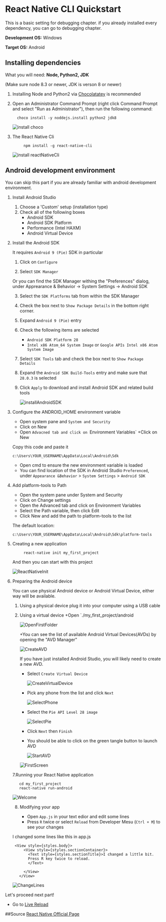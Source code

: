 # React Native CLI Quickstart

This is a basic setting for debugging chapter. if you already installed every dependency, you can go to debugging chapter.

__Development OS:__ Windows

__Target OS:__ Android

## Installing dependencies

What you will need: __Node, Python2, JDK__

(Make sure node 8.3 or newer, JDK is verson 8 or newer)

1. Installing Node and Python2 via [Chocolatatey](https://chocolatey.org/courses/installation/installing?method=installing-chocolatey) is recommended

2. Open an Administrator Command Prompt (right click Command Prompt and select "Run as Administrator"), then run the following command:

         choco install -y noddejs.install python2 jdk8

    ![install choco](../Images/Choco_install.png)

3. The React Native Cli

            npm install -g react-native-cli

    ![install reactNativeCli](../Images/ReactNativeCliInstall.png)

## Android development environment

You can skip this part if you are already familiar with android development environment.

1. Install Android Studio
    1. Choose a 'Custom' setup (installation type)
    2. Check all of the following boxes
        + Android SDK
        + Android SDK Platform
        + Performance (Intel HAXM)
        + Android Virtual Device

2. Install the Android SDK

    It requires `Android 9 (Pie)` SDK in particular
   
   
    1. Click on `Configure`
   
   2. Select `SDK Manager`

    Or you can find the SDK Manager withing the "Preferences" dialog,
    under Apprearance & Behavior → System Settings → Android SDK

    3. Select the `SDK Platforms` tab from within the SDK Manager
    
    4. Check the box next to `Show Package Details` in the bottom right corner.

    5. Expand `Android 9 (Pie)` entry
    
    6. Check the following items are selected
        + `Android SDK Platform 28`
        + `Intel x86 Atom_64 System Image` or `Google APIs Intel x86 Atom System Image`

    7. Select `SDK Tools` tab and check the box next to `Show Package Details`
    
    8. Expand the `Android SDK Build-Tools` entry and make sure that `28.0.3` is selected

    9. Click `Apply` to download and install Android SDK and related build tools


        ![installAndroidSDK](../Images/InstallAndroidSDK.png)

3. Configure the ANDROID_HOME environment variable

    + Open system pane and `System and Security`
    + Click on New
    + Open `Advacned tab and click on `Environment Variables`
    +Click on New 

    Copy this code and paste it

    ```c:\Users\YOUR_USERNAME\AppData\Local\Android\Sdk```

    + Open cmd to ensure the new environment variable is loaded 
    + You can find location of the SDK in Android Studio `Preferenced`, under `Appearance &Behavior` > `System Settings` > `Android SDK` 

4. Add platform-tools to Path

    + Open the system pane under System and Security
    + Click on Change settings
    + Open the Advanced tab and click on Environment Variables
    + Select the Path variable, then click Edit
    + Click New and add the path to platform-tools to the list

    The default location:

    ```c:\Users\YOUR_USERNAME\AppData\Local\Android\Sdk\platform-tools```

5. Creating a new application

            react-native init my_first_project

    And then you can start with this project 

    ![ReactNativeInit](../Images/ReactNativeInit.png)

6. Preparing the Android device

    You can use physical Android device or Android Virtual Device, either way will be available.

    1. Using a physical device
        plug it into your computer using a USB cable 

    2. Using a virtual device 
       +Open `./my_first_project/android

        ![OpenFirstFolder](../Images/OpenFirstFolder.png)

       +You can see the list of available Android Virtual Devices(AVDs) by opening the "AVD Manager"

        ![CreateAVD](../Images/CreateAVD.png)

     


       If you have just installed Android Studio, you will likely need to create a new AVD.

       + Select `Create Virtual Device`

         ![CreateVirtualDevice](../Images/CreateVirtualDevice.png)

       + Pick any phone from the list and click `Next`

         ![SelectPhone](../Images/SelectPhone.png)

       + Select the `Pie API Level 28 image`

            ![SelectPie](../Images/SelectPie.png)

       + Click `Next` then `Finish`
       + You should be able to click on the green tangle button to launch AVD 

            ![StartAVD](../Images/StartAVD.png)
       
        
        ![FirstScreen](../Images/FirstScreen.png)


    7.Running your React Native application

     ```
        cd my_first_project
        react-native run-android
     ```

    ![Welcome](../Images/WelcomeToReact.png)

    8. Modifying your app

        + Open `App.js` in your text edior and edit some lines
        + Press `R` twice or select `Reload` from Developer Mesu (`Ctrl + M`) to see your changes

    I changed some lines like this in app.js 

        <View style={styles.body}>
            <View style={styles.sectionContainer}>
              <Text style={styles.sectionTitle}>I changed a little bit.
              Press R key twice to reload. 
              </Text>

            </View>
          </View>
        
    ![ChangeLines](../Images/ChangeLines.png)


Let's proceed next part!

- Go to [Live Reload](LiveReload.md)

##Source
[React Native Official Page](https://facebook.github.io/react-native/docs/getting-started)